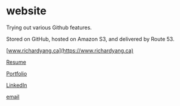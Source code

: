 # website

Trying out various Github features.

Stored on GitHub, hosted on Amazon S3, and delivered by Route 53.

[www.richardyang.ca](https://www.richardyang.ca)

[Resume](resume.pdf)

[Portfolio](portfolio.pdf)

[LinkedIn](https://www.linkedin.com/in/rl2yang/)

[email](mailto:me@richardyang.ca)

